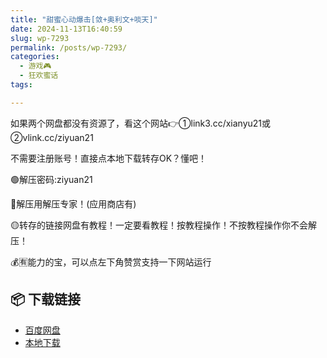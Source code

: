 ```yaml
---
title: "甜蜜心动爆击[敛+奥利文+啖天]"
date: 2024-11-13T16:40:59
slug: wp-7293
permalink: /posts/wp-7293/
categories:
  - 游戏🎮
  - 狂欢蜜话
tags:

---
```


如果两个网盘都没有资源了，看这个网站👉①link3.cc/xianyu21或②vlink.cc/ziyuan21

不需要注册账号！直接点本地下载转存OK？懂吧！

🟢解压密码:ziyuan21

🔵解压用解压专家！(应用商店有)

🟡转存的链接网盘有教程！一定要看教程！按教程操作！不按教程操作你不会解压！

💰🈶能力的宝，可以点左下角赞赏支持一下网站运行

## 📦 下载链接
- [百度网盘](https://blziyuan21.com/pay-download/7293?key=5bc596651b&down_id=0)
- [本地下载](https://blziyuan21.com/pay-download/7293?key=5bc596651b&down_id=1)

